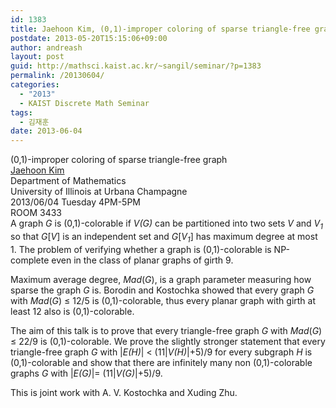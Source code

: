 ```yaml
---
id: 1383
title: Jaehoon Kim, (0,1)-improper coloring of sparse triangle-free graph
postdate: 2013-05-20T15:15:06+09:00
author: andreash
layout: post
guid: http://mathsci.kaist.ac.kr/~sangil/seminar/?p=1383
permalink: /20130604/
categories:
  - "2013"
  - KAIST Discrete Math Seminar
tags:
  - 김재훈
date: 2013-06-04
---
```

<div class="talk">
  (0,1)-improper coloring of sparse triangle-free graph
</div>

<div class="speaker">
  <a href="http://www.math.uiuc.edu/~kim805/">Jaehoon Kim</a><br /> Department of Mathematics<br /> University of Illinois at Urbana Champagne
</div>

<div class="date">
  2013/06/04 Tuesday 4PM-5PM<br /> ROOM 3433
</div>

<div class="abstract">
  A graph <i>G</i> is (0,1)-colorable if <i>V(G)</i> can be partitioned into two sets <i>V<sub></sub></i> and <i>V<sub>1</sub></i> so that <i>G</i>[<i>V<sub></sub></i>] is an independent set and <i>G</i>[<i>V<sub>1</sub></i>] has maximum degree at most 1. The problem of verifying whether a graph is (0,1)-colorable is NP-complete even in the class of planar graphs of girth 9.</p> 
  
  <p>
    Maximum average degree, <i>Mad</i>(<i>G</i>), is a graph parameter measuring how sparse the graph <i>G</i> is. Borodin and Kostochka showed that every graph <i>G</i> with <i>Mad</i>(<i>G</i>) &le; 12/5 is (0,1)-colorable, thus every planar graph with girth at least 12 also is (0,1)-colorable.
  </p>
  
  <p>
    The aim of this talk is to prove that every triangle-free graph <i>G</i> with <i>Mad</i>(<i>G</i>) &le; 22/9 is (0,1)-colorable. We prove the slightly stronger statement that every triangle-free graph <i>G</i> with |<i>E(H)</i>| < (11|<i>V(H)</i>|+5)/9 for every subgraph <i>H</i> is (0,1)-colorable and show that there are infinitely many non (0,1)-colorable graphs <i>G</i> with |<i>E(G)</i>|= (11|<i>V(G)</i>|+5)/9.
  </p>
  
  <p>
    This is joint work with A. V. Kostochka and Xuding Zhu.
  </p>
</div>